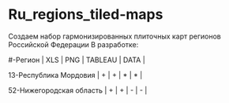 # Ru_regions_tiled-maps
Создаем набор гармонизированных плиточных карт регионов Российской Федерации
В разработке:

#-Регион | XLS | PNG | TABLEAU | DATA |

13-Республика Мордовия    | + | + | * | * |
  
52-Нижегородская область  | + | + | - | - |
